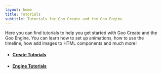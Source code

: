 ```yaml
---
layout: home
title: Tutorials
subtitle: Tutorials for Goo Create and the Goo Engine
---
```


Here you can find tutorials to help you get started with Goo Create and the Goo Engine.
You can learn how to set up animations, how to use the timeline, how add images to HTML components and much more!

<ul class="tutorial-list" style="margin-top: 10px">
    <li>
        <a
            href="/tutorials/create/"
            style="background-image: url('{{ '/tutorials/create/cover.jpg' | prepend: site.baseurl }}');"
        ><h4>Create Tutorials</h4></a>
    </li>
    <li>
        <a
            href="/tutorials/engine/"
            style="background-image: url('{{ '/tutorials/engine/cover.jpg' | prepend: site.baseurl }}');"
        ><h4>Engine Tutorials</h4></a>
    </li>
</ul>
